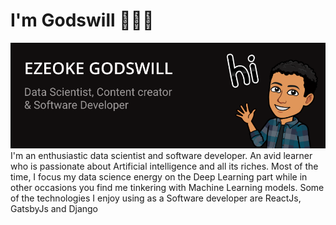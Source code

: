 # I'm Godswill 👋👨‍💻

<img src="https://raw.githubusercontent.com/WillDera/WillDera/master/Github_banner1.png" alt="banner that say's Godswill Ezeoke - Data Scientist, Content creator and Software Developer">
I'm an enthusiastic data scientist and software developer. An avid learner who is passionate about Artificial intelligence and all its riches.
Most of the time, I focus my data science energy on the Deep Learning part while in other occasions you find me tinkering with Machine Learning models.
Some of the technologies I enjoy using as a Software developer are ReactJs, GatsbyJs and Django
